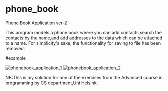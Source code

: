 # phone_book

Phone Book Application ver-2

This program models a phone book where you can add contacts,search the contacts by the name,and add addresses to the data which can be attached to a name.
For simplicity's sake, the functionality for saving to file has been removed.

#example

![phonebook_application_1](https://user-images.githubusercontent.com/98087868/206855547-e0068bbb-2c95-43ea-bbcc-10c81d695a5d.png)
![phonebook_application_2](https://user-images.githubusercontent.com/98087868/206855553-024bf285-0f2b-4282-8a36-2eebefd231b0.png)

NB:This is my solution for one of the exercises from the Advanced course in programming by CS department,Uni Helsinki.
